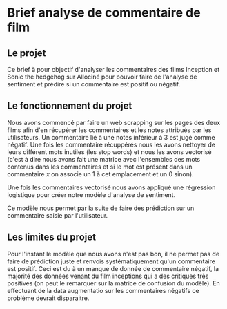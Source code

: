 # Brief analyse de commentaire de film

## Le projet

Ce brief à pour objectif d'analyser les commentaires des films Inception et Sonic the hedgehog sur Allociné pour pouvoir faire de l'analyse de sentiment et prédire si un commentaire est positif ou négatif.

## Le fonctionnement du projet

Nous avons commencé par faire un web scrapping sur les pages des deux films afin d'en récupérer les commentaires et les notes attribués par les utilisateurs. Un commentaire lié à une notes inférieur à 3 est jugé comme négatif. Une fois les commentaire récuppérés nous les avons nettoyer de leurs différent mots inutiles (les stop words) et nous les avons vectorisé (c'est à dire nous avons fait une matrice avec l'ensembles des mots contenus dans les commentaires et si le mot est présent dans un commentaire *x* on associe un 1 à cet emplacement et un 0 sinon).

Une fois les commentaires vectorisé nous avons appliqué une régression logistique pour créer notre modèle d'analyse de sentiment.

Ce modèle nous permet par la suite de faire des prédiction sur un commentaire saisie par l'utilisateur.

## Les limites du projet

Pour l'instant le modèle que nous avons n'est pas bon, il ne permet pas de faire de prédiction juste et renvois systématiquement qu'un commentaire est positif. Ceci est du à un manque de donnée de commentaire négatif, la majorité des données venant du film inceptions qui a des critiques très positives (on peut le remarquer sur la matrice de confusion du modèle). En effectuant de la data augmentatio  sur les commentaires négatifs ce problème devrait disparaitre.